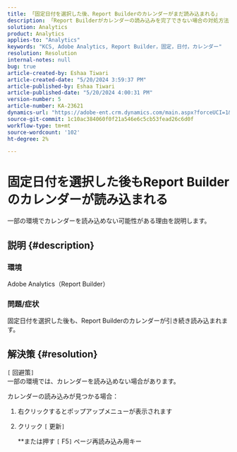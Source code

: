 ```yaml
---
title: 「固定日付を選択した後、Report Builderのカレンダーがまだ読み込まれる」
description: 「Report Builderがカレンダーの読み込みを完了できない場合の対処方法を説明します。」
solution: Analytics
product: Analytics
applies-to: "Analytics"
keywords: "KCS, Adobe Analytics, Report Builder，固定，日付，カレンダー"
resolution: Resolution
internal-notes: null
bug: true
article-created-by: Eshaa Tiwari
article-created-date: "5/20/2024 3:59:37 PM"
article-published-by: Eshaa Tiwari
article-published-date: "5/20/2024 4:00:31 PM"
version-number: 5
article-number: KA-23621
dynamics-url: "https://adobe-ent.crm.dynamics.com/main.aspx?forceUCI=1&pagetype=entityrecord&etn=knowledgearticle&id=56ce42f1-c116-ef11-9f8a-6045bd02b206"
source-git-commit: 1c10ac384060f0f21a546e6c5cb53fead26c6d0f
workflow-type: tm+mt
source-wordcount: '102'
ht-degree: 2%

---
```


# 固定日付を選択した後もReport Builderのカレンダーが読み込まれる


一部の環境でカレンダーを読み込めない可能性がある理由を説明します。

## 説明 {#description}


### 環境

Adobe Analytics（Report Builder）

### 問題/症状

固定日付を選択した後も、Report Builderのカレンダーが引き続き読み込まれます。


## 解決策 {#resolution}

`[` 回避策`]` <br>
一部の環境では、カレンダーを読み込めない場合があります。

カレンダーの読み込みが見つかる場合：

1. 右クリックするとポップアップメニューが表示されます
2. クリック `[` 更新`]`

   \*\*または押す `[` F5`]`  ページ再読み込み用キー



